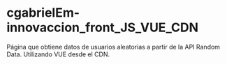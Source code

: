 # cgabrielEm-innovaccion_front_JS_VUE_CDN
Página que obtiene datos de usuarios aleatorias a partir de la API Random Data. Utilizando VUE desde el CDN.
